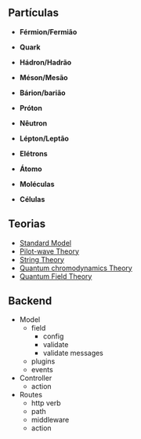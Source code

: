 ## Partículas

* **Férmion/Fermião**

* **Quark**

* **Hádron/Hadrão**

* **Méson/Mesão**

* **Bárion/barião**

* **Próton**

* **Nêutron**

* **Lépton/Leptão**

* **Elétrons**

* **Átomo**

* **Moléculas**

* **Células**


## Teorias

- [Standard Model](https://en.wikipedia.org/wiki/Standard_Model)
- [Pilot-wave Theory](https://en.wikipedia.org/wiki/Pilot_wave)
- [String Theory](https://en.wikipedia.org/wiki/String_theory)
- [Quantum chromodynamics Theory](https://en.wikipedia.org/wiki/Quantum_chromodynamics)
- [Quantum Field Theory](https://en.wikipedia.org/wiki/Quantum_field_theory)


## Backend

- Model
  - field
    - config
    - validate
    - validate messages
  - plugins
  - events
- Controller
  - action
- Routes
  - http verb
  - path
  - middleware
  - action
